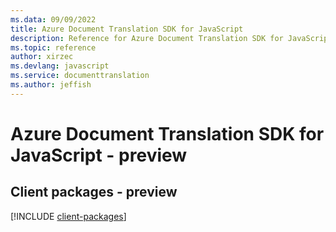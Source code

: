 ```yaml
---
ms.data: 09/09/2022
title: Azure Document Translation SDK for JavaScript
description: Reference for Azure Document Translation SDK for JavaScript
ms.topic: reference
author: xirzec
ms.devlang: javascript
ms.service: documenttranslation
ms.author: jeffish
---
```

# Azure Document Translation SDK for JavaScript - preview

## Client packages - preview
[!INCLUDE [client-packages](document-translation-client-index.md)]